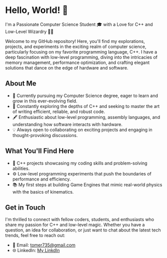 # Hello, World! 👋

I'm a Passionate Computer Science Student 🎓 with a Love for C++ and Low-Level Wizardry 🧙‍♂️

Welcome to my GitHub repository! Here, you'll find my explorations, projects, and experiments in the exciting realm of computer science, particularly focusing on my favorite programming language, C++. I have a deep fascination with low-level programming, diving into the intricacies of memory management, performance optimization, and crafting elegant solutions that dance on the edge of hardware and software.

## About Me

- 🌱 Currently pursuing my Computer Science degree, eager to learn and grow in this ever-evolving field.
- 🔭 Constantly exploring the depths of C++ and seeking to master the art of writing efficient, reliable, and robust code.
- 🖋️ Enthusiastic about low-level programming, assembly languages, and understanding how software interacts with hardware.
- 💡 Always open to collaborating on exciting projects and engaging in thought-provoking discussions.

## What You'll Find Here


- 🚀 C++ projects showcasing my coding skills and problem-solving abilities.
- ⚙️ Low-level programming experiments that push the boundaries of performance and efficiency.
- 📚 My first steps at building Game Engines that mimic real-world physics with the basics of kinematics.

## Get in Touch

I'm thrilled to connect with fellow coders, students, and enthusiasts who share my passion for C++ and low-level magic. Whether you have a question, an idea for collaboration, or just want to chat about the latest tech trends, feel free to reach out:

- 📧 Email: [tomer735@gmail.com](mailto:tomer735@gmail.com)
- 🌐 LinkedIn:  [My LinkdIn](https://www.linkedin.com/in/tomer-mellick/)
